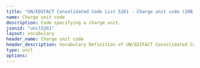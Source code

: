 ```yaml
---
title: "UN/EDIFACT Consolidated Code List 5261 - Charge unit code (20B) JSON-LD Vocabulary"
name: Charge unit code
description: Code specifying a charge unit.
jsonid: "uncl5261"
layout: vocabulary
header_name: Charge unit code
header_description: Vocabulary Definition of UN/EDIFACT Consolidated Code List 5261 - Charge unit code (20B) semantics in HTML format. JSON-LD format is available at [uncl5261.jsonld](/vocabulary/uncl5261.jsonld)
type: uncl
options:
---
```

